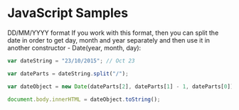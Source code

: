 # JavaScript Samples

DD/MM/YYYY format
If you work with this format, then you can split the date in order to get day, month and year separately and then use it in another constructor - Date(year, month, day):

```javascript
var dateString = "23/10/2015"; // Oct 23

var dateParts = dateString.split("/");

var dateObject = new Date(dateParts[2], dateParts[1] - 1, dateParts[0]); // month is 0-based

document.body.innerHTML = dateObject.toString();
```
